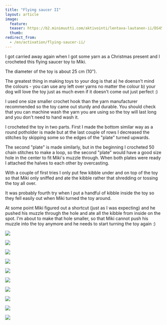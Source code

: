 ```yaml
---
title: "Flying saucer II"
layout: article
image:
  feature:
  teaser: https://b2.minimuutti.com/aktivointi/lentava-lautanen-ii/DS45091-245px.jpg
  thumb:
redirect_from:
  - /en/activation/flying-saucer-ii/
---
```


I got carried away again when I got some yarn as a Christmas present and I crocheted this flying saucer toy to Miki.

The diameter of the toy is about 25 cm (10").

The greatest thing in making toys to your dog is that a) he doensn't mind the colours - you can use any left over yarns no matter the colour b) your dog will love the toy just as much even if it doesn't come out just perfect :)

I used one size smaller crochet hook than the yarn manufacturer recommended so the toy came out sturdy and durable. You should check that you can machine wash the yarn you are using so the toy will last long and you don't need to hand wash it.

I crocheted the toy in two parts. First I made the bottom similar way as a round potholder is made but at the last couple of rows I decreased the stitches by skipping some so the edges of the "plate" turned upwards.

The second "plate" is made similarly, but in the beginning I crocheted 50 chain stitches to make a loop, so the second "plate" would have a good size hole in the center to fit Miki's muzzle through. When both plates were ready I attached the halves to each other by overcasting.

With a couple of first tries I only put few kibble under and on top of the toy so that Miki only sniffed and ate the kibble rather that shredding or tossing the toy all over.

It was probably fourth try when I put a handful of kibble inside the toy so they fell easily out when Miki turned the toy around.

At some point Miki figured out a shortcut (just as I was expecting) and he pushed his muzzle through the hole and ate all the kibble from inside on the spot. I'm about to make that hole smaller, so that Miki cannot push his muzzle into the toy anymore and he needs to start turning the toy again :)

![](https://b2.minimuutti.com/aktivointi/lentava-lautanen-ii/DS45155-800px.jpg)

![](https://b2.minimuutti.com/aktivointi/lentava-lautanen-ii/DS45027-800px.jpg)

![](https://b2.minimuutti.com/aktivointi/lentava-lautanen-ii/DS45035-800px.jpg)

![](https://b2.minimuutti.com/aktivointi/lentava-lautanen-ii/DS45019-800px.jpg)

![](https://b2.minimuutti.com/aktivointi/lentava-lautanen-ii/DS45091-800px.jpg)

![](https://b2.minimuutti.com/aktivointi/lentava-lautanen-ii/DS45097-800px.jpg)

![](https://b2.minimuutti.com/aktivointi/lentava-lautanen-ii/DS45161-800px.jpg)

![](https://b2.minimuutti.com/aktivointi/lentava-lautanen-ii/DS45153-800px.jpg)

![](https://b2.minimuutti.com/aktivointi/lentava-lautanen-ii/DS45354-800px.jpg)

![](https://b2.minimuutti.com/aktivointi/lentava-lautanen-ii/Kollaasi__iso_10-800px.jpg)
